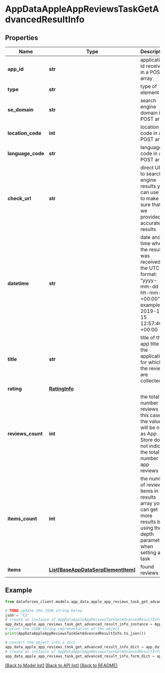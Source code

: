 # AppDataAppleAppReviewsTaskGetAdvancedResultInfo


## Properties

Name | Type | Description | Notes
------------ | ------------- | ------------- | -------------
**app_id** | **str** | application id received in a POST array | [optional] 
**type** | **str** | type of element | [optional] 
**se_domain** | **str** | search engine domain in a POST array | [optional] 
**location_code** | **int** | location code in a POST array | [optional] 
**language_code** | **str** | language code in a POST array | [optional] 
**check_url** | **str** | direct URL to search engine results you can use it to make sure that we provided accurate results | [optional] 
**datetime** | **str** | date and time when the result was received in the UTC format: “yyyy-mm-dd hh-mm-ss +00:00” example: 2019-11-15 12:57:46 +00:00 | [optional] 
**title** | **str** | title of the app title of the application for which the reviews are collected | [optional] 
**rating** | [**RatingInfo**](RatingInfo.md) |  | [optional] 
**reviews_count** | **int** | the total number of reviews in this case, the value will be null as App Store does not indicate the total number of app reviews | [optional] 
**items_count** | **int** | the number of reviews items in the results array you can get more results by using the depth parameter when setting a task | [optional] 
**items** | [**List[BaseAppDataSerpElementItem]**](BaseAppDataSerpElementItem.md) | found reviews | [optional] 

## Example

```python
from dataforseo_client.models.app_data_apple_app_reviews_task_get_advanced_result_info import AppDataAppleAppReviewsTaskGetAdvancedResultInfo

# TODO update the JSON string below
json = "{}"
# create an instance of AppDataAppleAppReviewsTaskGetAdvancedResultInfo from a JSON string
app_data_apple_app_reviews_task_get_advanced_result_info_instance = AppDataAppleAppReviewsTaskGetAdvancedResultInfo.from_json(json)
# print the JSON string representation of the object
print(AppDataAppleAppReviewsTaskGetAdvancedResultInfo.to_json())

# convert the object into a dict
app_data_apple_app_reviews_task_get_advanced_result_info_dict = app_data_apple_app_reviews_task_get_advanced_result_info_instance.to_dict()
# create an instance of AppDataAppleAppReviewsTaskGetAdvancedResultInfo from a dict
app_data_apple_app_reviews_task_get_advanced_result_info_form_dict = app_data_apple_app_reviews_task_get_advanced_result_info.from_dict(app_data_apple_app_reviews_task_get_advanced_result_info_dict)
```
[[Back to Model list]](../README.md#documentation-for-models) [[Back to API list]](../README.md#documentation-for-api-endpoints) [[Back to README]](../README.md)


